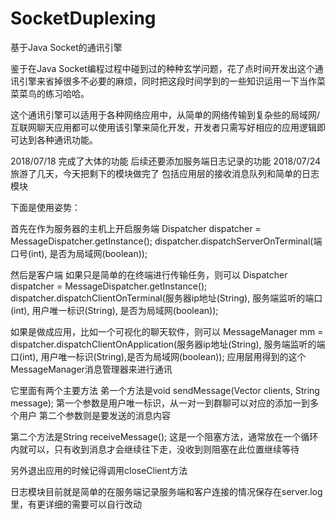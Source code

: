 # SocketDuplexing
基于Java Socket的通讯引擎

鉴于在Java Socket编程过程中碰到过的种种玄学问题，花了点时间开发出这个通讯引擎来省掉很多不必要的麻烦，同时把这段时间学到的一些知识运用一下当作菜菜菜鸟的练习哈哈。

这个通讯引擎可以适用于各种网络应用中，从简单的网络传输到复杂些的局域网/互联网聊天应用都可以使用该引擎来简化开发，开发者只需写好相应的应用逻辑即可达到各种通讯功能。

2018/07/18
完成了大体的功能
后续还要添加服务端日志记录的功能
2018/07/24
旅游了几天，今天把剩下的模块做完了
包括应用层的接收消息队列和简单的日志模块

下面是使用姿势：

首先在作为服务器的主机上开启服务端
  Dispatcher dispatcher = MessageDispatcher.getInstance();
  dispatcher.dispatchServerOnTerminal(端口号(int), 是否为局域网(boolean));
  
然后是客户端
如果只是简单的在终端进行传输任务，则可以
  Dispatcher dispatcher = MessageDispatcher.getInstance();
  dispatcher.dispatchClientOnTerminal(服务器ip地址(String), 服务端监听的端口(int), 用户唯一标识(String), 是否为局域网(boolean));
  
如果是做成应用，比如一个可视化的聊天软件，则可以
MessageManager mm = dispatcher.dispatchClientOnApplication(服务器ip地址(String), 服务端监听的端口(int), 用户唯一标识(String),是否为局域网(boolean));
应用层用得到的这个MessageManager消息管理器来进行通讯

它里面有两个主要方法
弟一个方法是void sendMessage(Vector<String> clients, String message);
第一个参数是用户唯一标识，从一对一到群聊可以对应的添加一到多个用户
第二个参数则是要发送的消息内容
  
第二个方法是String receiveMessage();
这是一个阻塞方法，通常放在一个循环内就可以，只有收到消息才会继续往下走，没收到则阻塞在此位置继续等待

另外退出应用的时候记得调用closeClient方法

日志模块目前就是简单的在服务端记录服务端和客户连接的情况保存在server.log里，有更详细的需要可以自行改动
